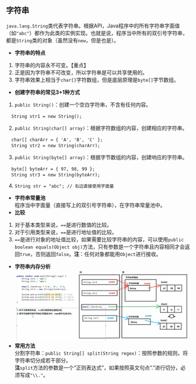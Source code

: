 ## 字符串
`java.lang.String`类代表字符串。根据API，Java程序中的所有字符串字面值（如`"abc"`）都作为此类的实例实现。也就是说，程序当中所有的双引号字符串，都是`String`类的对象（虽然没有`new`，但是也是）。
- **字符串的特点**
1. 字符串的内容永不可变。【重点】
2. 正是因为字符串不可改变，所以字符串是可以共享使用的。
3. 字符串效果上相当于`char[]`字符数组，但是底层原理是`byte[]`字节数组。
- **创建字符串的常见3+1种方式**     
1. `public String()`：创建一个空白字符串，不含有任何内容。  
```
  String str1 = new String();
```
2. `public String(char[] array)`：根据字符数组的内容，创建相应的字符串。
```
  char[] charArr = { 'A', 'B', 'C' };
  String str2 = new String(charArr);
```
3. `public String(byte[] array)`：根据字节数组的内容，创建响应的字符串。 
```
  byte[] byteArr = { 97, 98, 99 };
  String str3 = new String(byteArr);
```   
4. `String str = "abc"; // 右边直接使用字面量`
- **字符串常量池**  
程序当中字面量（直接写上的双引号字符串），在字符串常量池中。
- **比较**
1. 对于基本类型来说，`==`是进行数值的比较。
2. 对于引用类型来说，`==`是进行地址值的比较。
3. `==`是进行对象的地址值比较，如果需要比较字符串的内容，可以使用`public boolean equals(Object obj)`方法，只有参数是一个字符串且内容相同才会返回`true`，否则返回`false`。**注**：任何对象都能用`Object`进行接收。
- **字符串内存分析**
![](./Pics/字符串1.png)
- **常用方法**  
分割字符串：`public String[] split(String regex)`：按照参数的规则，将字符串切分成若干部分。  
**注**`split`方法的参数是一个“正则表达式”，如果按照英文句点“.”进行切分，必须写成`"\\."`。
